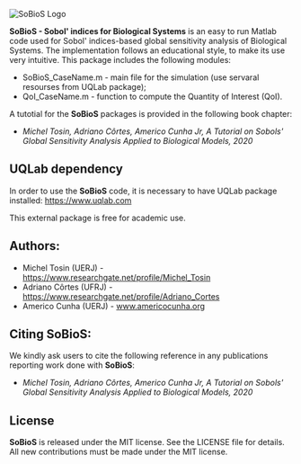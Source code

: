 ![SoBioS Logo](logo/SoBioS_logo.png)

**SoBioS - Sobol' indices for Biological Systems** is an easy to run Matlab code used for Sobol' indices-based global sensitivity analysis of Biological Systems. The implementation follows an educational style, to make its use very intuitive. This package includes the following modules:

- SoBioS_CaseName.m - main file for the simulation (use servaral resourses from UQLab package);
- QoI_CaseName.m - function to compute the Quantity of Interest (QoI).


A tutotial for the **SoBioS** packages is provided in the following book chapter:
- *Michel Tosin, Adriano Côrtes, Americo Cunha Jr, A Tutorial on Sobols' Global Sensitivity Analysis Applied to Biological Models, 2020*

## UQLab dependency

In order to use the **SoBioS** code, it is necessary to have UQLab package installed:
https://www.uqlab.com

This external package is free for academic use.

## Authors:
- Michel Tosin (UERJ) - https://www.researchgate.net/profile/Michel_Tosin
- Adriano Côrtes (UFRJ) - https://www.researchgate.net/profile/Adriano_Cortes
- Americo Cunha (UERJ) - www.americocunha.org

## Citing SoBioS:

We kindly ask users to cite the following reference in any publications reporting work done with **SoBioS**:
- *Michel Tosin, Adriano Côrtes, Americo Cunha Jr, A Tutorial on Sobols' Global Sensitivity Analysis Applied to Biological Models, 2020*

## License

**SoBioS** is released under the MIT license. See the LICENSE file for details. All new contributions must be made under the MIT license.
